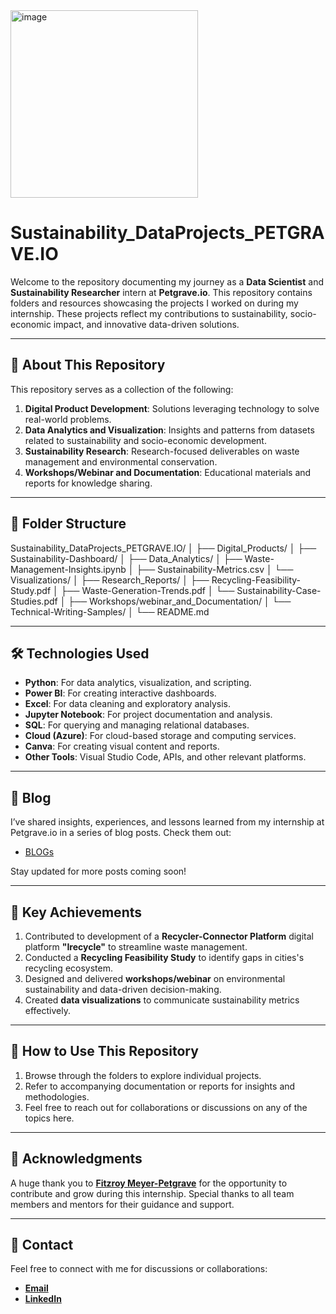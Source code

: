 <img src="https://github.com/user-attachments/assets/2f57414c-0e26-4030-8ea7-1160d12b8397" alt="image" width="300">

# Sustainability_DataProjects_PETGRAVE.IO  

Welcome to the repository documenting my journey as a **Data Scientist** and **Sustainability Researcher** intern at **Petgrave.io**. This repository contains folders and resources showcasing the projects I worked on during my internship. These projects reflect my contributions to sustainability, socio-economic impact, and innovative data-driven solutions.  

---

## 🌟 **About This Repository**  
This repository serves as a collection of the following:  
1. **Digital Product Development**: Solutions leveraging technology to solve real-world problems.  
2. **Data Analytics and Visualization**: Insights and patterns from datasets related to sustainability and socio-economic development.  
3. **Sustainability Research**: Research-focused deliverables on waste management and environmental conservation.  
4. **Workshops/Webinar and Documentation**: Educational materials and reports for knowledge sharing.  

---

## 📂 **Folder Structure**  
Sustainability_DataProjects_PETGRAVE.IO/ │ ├── Digital_Products/ │ ├── Sustainability-Dashboard/ │ ├── Data_Analytics/ │ ├── Waste-Management-Insights.ipynb │ ├── Sustainability-Metrics.csv │ └── Visualizations/ │ ├── Research_Reports/ │ ├── Recycling-Feasibility-Study.pdf │ ├── Waste-Generation-Trends.pdf │ └── Sustainability-Case-Studies.pdf │ ├── Workshops/webinar_and_Documentation/ │ └── Technical-Writing-Samples/ │ └── README.md


---

## 🛠 **Technologies Used**  
- **Python**: For data analytics, visualization, and scripting.  
- **Power BI**: For creating interactive dashboards.  
- **Excel**: For data cleaning and exploratory analysis.  
- **Jupyter Notebook**: For project documentation and analysis.  
- **SQL**: For querying and managing relational databases.  
- **Cloud (Azure)**: For cloud-based storage and computing services.  
- **Canva**: For creating visual content and reports.  
- **Other Tools**: Visual Studio Code, APIs, and other relevant platforms.  

---

## 📝 **Blog** 
I’ve shared insights, experiences, and lessons learned from my internship at Petgrave.io in a series of blog posts. Check them out:  

- [BLOGs](https://www.petgrave.io/blog)   

Stay updated for more posts coming soon!  

---

## 🎯 **Key Achievements**  
1. Contributed to development of a **Recycler-Connector Platform** digital platform **"Irecycle"** to streamline waste management.  
2. Conducted a **Recycling Feasibility Study** to identify gaps in cities's recycling ecosystem.  
3. Designed and delivered **workshops/webinar** on environmental sustainability and data-driven decision-making.  
4. Created **data visualizations** to communicate sustainability metrics effectively.  

---

## 📝 **How to Use This Repository**  
1. Browse through the folders to explore individual projects.  
2. Refer to accompanying documentation or reports for insights and methodologies.  
3. Feel free to reach out for collaborations or discussions on any of the topics here.  

---

## 🙌 **Acknowledgments**  
A huge thank you to [**Fitzroy Meyer-Petgrave**](https://www.linkedin.com/in/fitzroypetgrave/) for the opportunity to contribute and grow during this internship. Special thanks to all team members and mentors for their guidance and support.  

---

## 📧 **Contact**  
Feel free to connect with me for discussions or collaborations:  
- [**Email**](oyewaledanieloyewola@gmail.com) 
- [**LinkedIn**](https://www.linkedin.com/in/daniel-oyewale/)  


